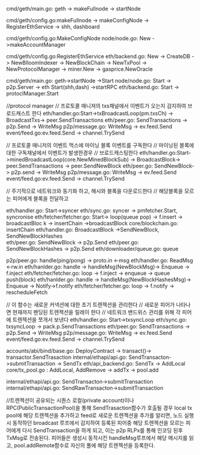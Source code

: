 cmd/geth/main.go: geth
-> makeFullnode
-> startNode

cmd/geth/config.go:makeFullnode
-> makeConfigNode
-> RegisterEthService
-> shh, dashboard 

cmd/geth/config.go:MakeConfigNode
node/node.go: New
->makeAccountManager

cmd/geth/config.go:RegisterEthService
eth/backend.go: New 
-> CreateDB
-> NewBlloomIndexer
-> NewBlockChain
-> NewTxPool
-> NewProtocolManager
-> miner.New
-> gasprice.NewOracle

cmd/geth/main.go: geth->startNode ->Start
node/node.go: Start -> p2p.Server -> eth Start(shh,dash) ->startRPC 
eth/backend.go: Start -> protoclManager.Start

//protocol manager
// 프로토콜 매니져의 txs채널에서 이벤트가 오는지 감지하여 브로드캐스트 한다
eth/handler.go:Start->txBroadcastLoop(pm.txsCh) -> BroadcastTxs-> peer.SendTransactions
eth/peer.go: SendTransactions -> p2p.Send -> WriteMsg
p2p/message.go: WriteMsg -> ev.feed.Send
event/feed.go:ev.feed.Send -> channel.TrySend 


// 프로토콜 매니저의 이벤트 먹스에 마이닝 블록 이벤트를 구독한다
// 마이닝된 블록에 대한 구독채널에서 이벤트가 발생한경우
// 브로드캐스팅한다
eth/handler.go:Start->minedBroadcastLoop(core.NewMinedBlockSub) -> BroadcastBlock-> peer.SendTransactions -> peer.SendNewBlock
eth/peer.go: SendNewBlock-> p2p.send -> WriteMsg
p2p/message.go: WriteMsg -> ev.feed.Send
event/feed.go:ev.feed.Send -> channel.TrySend 


// 주기적으로 네트워크와 동기화 하고, 해시와 블록을 다운로드한다
// 해당블록을 모르는 피어에게 블록을 전달하고
 
eth/handler.go: Start->syncer
eth/sync.go: syncer -> pmfetcher.Start, syncronise 
eth/fetcher/fetcher.go: Start-> loop(queue pop) -> f.insert -> broadcastBloc k -> insertChain ->broadcastBlock 
core/blockchain.go: insertChain 
eth/handler.go: BroadcastBlock ->SendNewBlock, SendNewBlockHashes   
eth/peer.go: SendNewBlock -> p2p.Send
eth/peer.go: SendNewBlockHashes -> p2p.Send
eth/downloader/queue.go: queue


p2p/peer.go: handle(ping/pong) -> proto.in <-msg 
eth/handler.go: ReadMsg <-rw.in
eth/hanlder.go: handle -> handleMsg(NewBlockMsg)-> Enqueue -> f.inject
eth/fetcher/fetcher.go: loop -> f.inject -> enqueue -> queue push(block)
eth/hanlder.go: handle -> handleMsg(NewBlockHashesMsg)-> Enqueue -> Notify->f.notify
eth/fetcher/fetcher.go: loop -> f.notify -> rescheduleFetch 


// 이 함수는 새로운 커넥션에 대한 초기 트렌젝션을 관리한다
// 새로운 피어가 나타나면 현재까지 펜딩된 트렌젝션을 릴레이 한다
// 네트워크 밴드위스 관리를 위해 각 피어에 트렌젝션을 쪼개서 보낸다
eth/handler.go: Start->txsyncLoop
eth/sync.go: txsyncLoop -> pack.p.SendTransactions
eth/peer.go: SendTransactions -> p2p.Send -> WriteMsg
p2p/message.go: WriteMsg -> ev.feed.Send
event/feed.go:ev.feed.Send -> channel.TrySend 



accounts/abi/bind/base.go: DeployContract -> transact()-> transactor.SendTrasaction
internal/ethapi/api.go: SendTransacton->submitTransaction -> SendTx
eth/api_backend.go: SendTx -> AddLocal
core/tx_pool.go : AddLocal, AddRemove -> addTx -> pool.add



internal/ethapi/api.go: SendTransacton->submitTransaction
internal/ethapi/api.go: SendRawTransacton->submitTransaction




//트렌젝션이 공유되는 시퀀스
로컬(private account)이나 RPC(PublicTransactionPool)을 통해 SendTrasaction함수가 호출될 경우
local tx pool에 해당 트렌젝션을 추가하고 feed로 새로운 트렌젝션을 추가를 알리면,
노드 실행시 동작하던 broadcast 루프에서 감지하여 등록된 피어중 해당 트렌젝션을 모르는 피어에게
다시 SendTransaction을 하게 되고, 이는 p2p RLPx를 통해 인코딩 된후 TxMsg로 전송된다.
피어들은 생성시 동작시킨 handleMsg루프에서 해당 메시지를 읽고, pool.addRemote함수로 
자신의 풀에 해당 트렌젝션을 등록한다.

